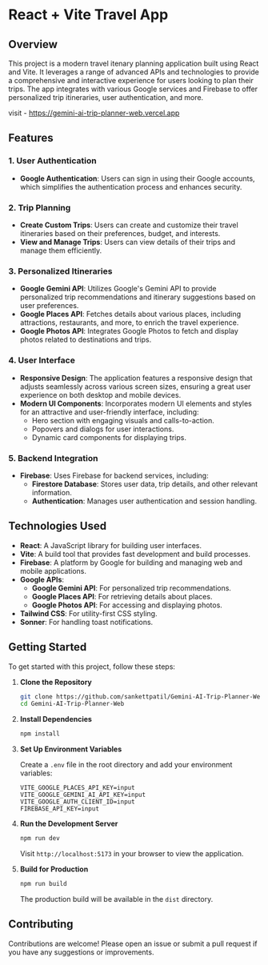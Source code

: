 # React + Vite Travel App

## Overview

This project is a modern travel itenary planning application built using React and Vite. It leverages a range of advanced APIs and technologies to provide a comprehensive and interactive experience for users looking to plan their trips. The app integrates with various Google services and Firebase to offer personalized trip itineraries, user authentication, and more.

visit - https://gemini-ai-trip-planner-web.vercel.app
## Features

### 1. **User Authentication**
- **Google Authentication**: Users can sign in using their Google accounts, which simplifies the authentication process and enhances security.

### 2. **Trip Planning**
- **Create Custom Trips**: Users can create and customize their travel itineraries based on their preferences, budget, and interests.
- **View and Manage Trips**: Users can view details of their trips and manage them efficiently.

### 3. **Personalized Itineraries**
- **Google Gemini API**: Utilizes Google's Gemini API to provide personalized trip recommendations and itinerary suggestions based on user preferences.
- **Google Places API**: Fetches details about various places, including attractions, restaurants, and more, to enrich the travel experience.
- **Google Photos API**: Integrates Google Photos to fetch and display photos related to destinations and trips.

### 4. **User Interface**
- **Responsive Design**: The application features a responsive design that adjusts seamlessly across various screen sizes, ensuring a great user experience on both desktop and mobile devices.
- **Modern UI Components**: Incorporates modern UI elements and styles for an attractive and user-friendly interface, including:
  - Hero section with engaging visuals and calls-to-action.
  - Popovers and dialogs for user interactions.
  - Dynamic card components for displaying trips.

### 5. **Backend Integration**
- **Firebase**: Uses Firebase for backend services, including:
  - **Firestore Database**: Stores user data, trip details, and other relevant information.
  - **Authentication**: Manages user authentication and session handling.

## Technologies Used

- **React**: A JavaScript library for building user interfaces.
- **Vite**: A build tool that provides fast development and build processes.
- **Firebase**: A platform by Google for building and managing web and mobile applications.
- **Google APIs**:
  - **Google Gemini API**: For personalized trip recommendations.
  - **Google Places API**: For retrieving details about places.
  - **Google Photos API**: For accessing and displaying photos.
- **Tailwind CSS**: For utility-first CSS styling.
- **Sonner**: For handling toast notifications.

## Getting Started

To get started with this project, follow these steps:

1. **Clone the Repository**

    ```bash
    git clone https://github.com/sankettpatil/Gemini-AI-Trip-Planner-Web.git
    cd Gemini-AI-Trip-Planner-Web

    ```

2. **Install Dependencies**

    ```bash
    npm install
    ```

3. **Set Up Environment Variables**

    Create a `.env` file in the root directory and add your environment variables:

    ```env
    VITE_GOOGLE_PLACES_API_KEY=input
    VITE_GOOGLE_GEMINI_AI_API_KEY=input
    VITE_GOOGLE_AUTH_CLIENT_ID=input
    FIREBASE_API_KEY=input
    ```

4. **Run the Development Server**

    ```bash
    npm run dev
    ```

    Visit `http://localhost:5173` in your browser to view the application.

5. **Build for Production**

    ```bash
    npm run build
    ```

    The production build will be available in the `dist` directory.

## Contributing

Contributions are welcome! Please open an issue or submit a pull request if you have any suggestions or improvements.


